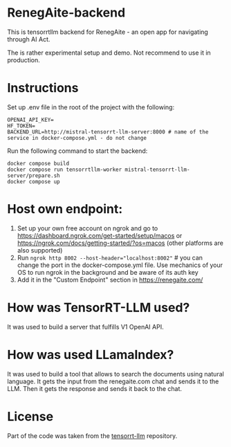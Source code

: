 # RenegAite-backend
This is tensorrtllm backend for RenegAite - an open app for navigating through AI Act. 

The is rather experimental setup and demo.  Not recommend to use it in production.

# Instructions

Set up .env file in the root of the project with the following:

```
OPENAI_API_KEY=
HF_TOKEN=
BACKEND_URL=http://mistral-tensorrt-llm-server:8000 # name of the service in docker-compose.yml - do not change
```

Run the following command to start the backend:

```
docker compose build
docker compose run tensorrtllm-worker mistral-tensorrt-llm-server/prepare.sh
docker compose up
```



# Host own endpoint:

1. Set up your own free account on ngrok and go to https://dashboard.ngrok.com/get-started/setup/macos or https://ngrok.com/docs/getting-started/?os=macos (other platforms are also supported)
2. Run `ngrok http 8002 --host-header="localhost:8002"` # you can change the port in the docker-compose.yml file. Use mechanics of your OS to run ngrok in the background and be aware of its auth key
3. Add it in the "Custom Endpoint" section in https://renegaite.com/  

# How was TensorRT-LLM used?
It was used to build a server that fulfills V1 OpenAI API. 

# How was used LLamaIndex?

It was used to build a tool that allows to search the documents using natural language. It gets the input from the renegaite.com chat and sends it to the LLM. Then it gets the response and sends it back to the chat. 

# License

Part of the code was taken from the [tensorrt-llm](https://github.com/NVIDIA/TensorRT-LLM) repository.
